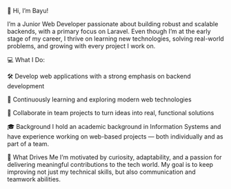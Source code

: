 👋 Hi, I’m Bayu!

I’m a Junior Web Developer passionate about building robust and scalable backends, with a primary focus on Laravel.
Even though I’m at the early stage of my career, I thrive on learning new technologies, solving real-world problems, and growing with every project I work on.

💻 What I Do:

🛠️ Develop web applications with a strong emphasis on backend development

🌱 Continuously learning and exploring modern web technologies

🤝 Collaborate in team projects to turn ideas into real, functional solutions

🎓 Background
I hold an academic background in Information Systems and have experience working on web-based projects — both individually and as part of a team.

🚀 What Drives Me
I’m motivated by curiosity, adaptability, and a passion for delivering meaningful contributions to the tech world. My goal is to keep improving not just my technical skills, but also communication and teamwork abilities.
